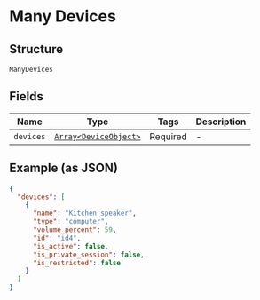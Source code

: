 
# Many Devices

## Structure

`ManyDevices`

## Fields

| Name | Type | Tags | Description |
|  --- | --- | --- | --- |
| `devices` | [`Array<DeviceObject>`](../../doc/models/device-object.md) | Required | - |

## Example (as JSON)

```json
{
  "devices": [
    {
      "name": "Kitchen speaker",
      "type": "computer",
      "volume_percent": 59,
      "id": "id4",
      "is_active": false,
      "is_private_session": false,
      "is_restricted": false
    }
  ]
}
```

